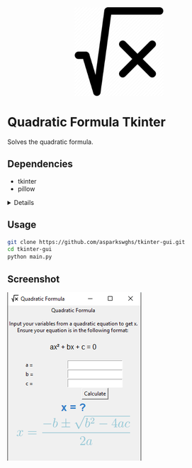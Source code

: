 <div align="center"><img src="src/icon.png" height="200px" alt="Project icon: square root of X"></div>

# Quadratic Formula Tkinter

Solves the quadratic formula.

## Dependencies
- tkinter
- pillow

<details>

On most distributions, you need only install tkinter:

- Alpine: `sudo apk add python3-tkinter`
- Fedora: `sudo dnf install python3-tkinter`

</details>

## Usage
<!-- Flatpak my beloved, but alas... windows >:( -->
```bash
git clone https://github.com/asparkswghs/tkinter-gui.git
cd tkinter-gui
python main.py
```

## Screenshot
![Screenshot of Application](src/screenshot4.png)

<!--Shows misspelled part of UI: ![Screenshot of Application](src/screenshot.png) ![Screenshot of Application](src/screenshot2.png) ![Screenshot of Application](src/screenshot3.png) -->
